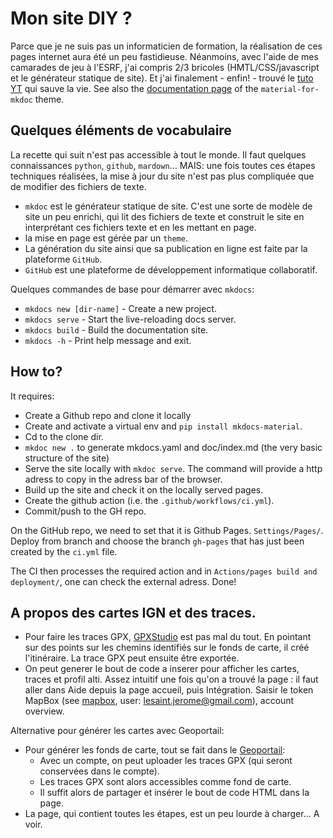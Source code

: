 # Mon site DIY ?

Parce que je ne suis pas un informaticien de formation, la réalisation de ces pages internet aura été un peu fastidieuse. Néanmoins, avec l'aide de mes camarades de jeu à l'ESRF, j'ai compris 2/3 bricoles (HMTL/CSS/javascript et le générateur statique de site). Et j'ai finalement - enfin! - trouvé le [tuto YT](https://www.youtube.com/watch?v=Q-YA_dA8C20) qui sauve la vie.
See also the [documentation page](https://squidfunk.github.io/mkdocs-material/reference/images/) of the `material-for-mkdoc` theme.

## Quelques éléments de vocabulaire

La recette qui suit n'est pas accessible à tout le monde. Il faut quelques connaissances `python`, `github`, `mardown`... MAIS: une fois toutes ces étapes techniques réalisées, la mise à jour du site n'est pas plus compliquée que de modifier des fichiers de texte.

- `mkdoc` est le générateur statique de site. C'est une sorte de modèle de site un peu enrichi, qui lit des fichiers de texte et construit le site en interprétant ces fichiers texte et en les mettant en page.
- la mise en page est gérée par un `theme`.
- La génération du site ainsi que sa publication en ligne est faite par la plateforme `GitHub`.
- `GitHub` est une plateforme de développement informatique collaboratif.

Quelques commandes de base pour démarrer avec `mkdocs`:

- `mkdocs new [dir-name]` - Create a new project.
- `mkdocs serve` - Start the live-reloading docs server.
- `mkdocs build` - Build the documentation site.
- `mkdocs -h` - Print help message and exit.


## How to?

It requires:

  - Create a Github repo and clone it locally
  - Create and activate a virtual env and `pip install mkdocs-material`.
  - Cd to the clone dir.
  - `mkdoc new .` to generate mkdocs.yaml and doc/index.md (the very basic structure of the site)
  - Serve the site locally with `mkdoc serve`. The command will provide a http adress to copy in the adress bar of the browser.
  - Build up the site and check it on the locally served pages.
  - Create the github action (i.e. the `.github/workflows/ci.yml`).
  - Commit/push to the GH repo.

On the GitHub repo, we need to set that it is Github Pages. `Settings/Pages/`. Deploy from branch and choose the branch `gh-pages` that has just been created by the `ci.yml` file.

The CI then processes the required action and in `Actions/pages build and deployment/`, one can check the external adress.  Done!

## A propos des cartes IGN et des traces.

- Pour faire les traces GPX, [GPXStudio](https://gpx.studio/) est pas mal du tout. En pointant sur des points sur les chemins identifiés sur le fonds de carte, il créé l'itinéraire. La trace GPX peut ensuite être exportée.
- On peut generer le bout de code a inserer pour afficher les cartes, traces et profil alti. Assez intuitif une fois qu'on a trouvé la page : il faut aller dans Aide depuis la page accueil, puis Intégration. Saisir le token MapBox (see [mapbox](https://www.mapbox.com), user: lesaint.jerome@gmail.com), account overview.

Alternative pour générer les cartes avec Geoportail:
- Pour générer les fonds de carte, tout se fait dans le [Geoportail](https://www.geoportail.gouv.fr):
  - Avec un compte, on peut uploader les traces GPX (qui seront conservées dans le compte).
  - Les traces GPX sont alors accessibles comme fond de carte.
  - Il suffit alors de partager et insérer le bout de code HTML dans la page.
- La page, qui contient toutes les étapes, est un peu lourde à charger... A voir.
